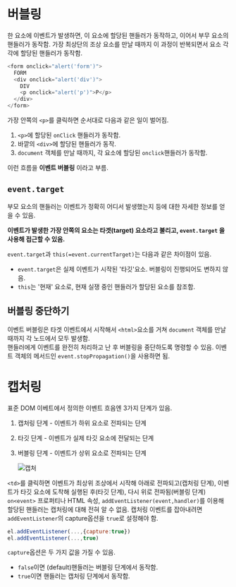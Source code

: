 # 버블링

한 요소에 이벤트가 발생하면, 이 요소에 할당된 핸들러가 동작하고, 이어서 부무 요소의 핸들러가 동작함. 가장 최상단의 조상 요소를 만날 때까지 이 과정이 반복되면서 요소 각각에 할당된 핸들러가 동작함.

```js
<form onclick="alert('form')">
  FORM
  <div onclick="alert('div')">
    DIV
    <p onclick="alert('p')">P</p>
  </div>
</form>
```

가장 안쪽의 `<p>`를 클릭하면 순서대로 다음과 같은 일이 벌어짐.

1. `<p>`에 할당된 `onClick` 핸들러가 동작함.
2. 바깥의 `<div>`에 할당된 핸들러가 동작.
3. `document` 객체를 만날 때까지, 각 요소에 할당된 `onclick`핸들러가 동작함.

이런 흐름을 **이벤트 버블링** 이라고 부름.

## `event.target`

부모 요소의 핸들러는 이벤트가 정확히 어디서 발생했는지 등에 대한 자세한 정보를 얻을 수 있음.

**이벤트가 발생한 가장 안쪽의 요소는 타겟(target) 요소라고 불리고, `event.target` 을 사용해 접근할 수 있음.**

`event.target`과 `this(=event.currentTarget)`는 다음과 같은 차이점이 있음.

- `event.target`은 실제 이벤트가 시작된 '타깃'요소. 버블링이 진행되어도 변하지 않음.
- `this`는 '현재' 요소로, 현재 실쟁 중인 핸들러가 할당된 요소를 참조함.

## 버블링 중단하기

이벤트 버블링은 타겟 이벤트에서 시작해서 `<html>`요소를 거쳐 `document` 객체를 만날 때까지 각 노드에서 모두 발생함.  
핸들러에게 이벤트를 완전히 처리하고 난 후 버블링을 중단하도록 명령할 수 있음.
이벤트 객체의 메서드인 `event.stopPropagation()`을 사용하면 됨.

# 캡처링

표준 DOM 이베트에서 정의한 이벤트 흐음엔 3가지 단계가 있음.

1. 캡처링 단계 - 이벤트가 하위 요소로 전파되는 단계
2. 타깃 단계 - 이벤트가 실제 타깃 요소에 전달되는 단계
3. 버블링 단계 - 이벤트가 상위 요소로 전파되는 단계     


   ![캡처](https://user-images.githubusercontent.com/37106496/225178942-f9dc4892-c3f0-46f7-9862-b16eaa156388.PNG)

`<td>`를 클릭하면 이벤트가 최상위 조상에서 시작해 아래로 전파되고(캡처링 단계), 이벤트가 타깃 요소에 도착해 실행된 후(타깃 단계), 다시 위로 전파됨(버블링 단계)
`on<event>` 프로퍼티나 HTML 속성, `addEventListener(event,handler)`를 이용해 할당된 핸들러는 캡처링에 대해 전혀 알 수 없음.
캡처링 이벤트를 잡아내려면 `addEventListener`의 capture옵션을 `true`로 설정해야 함.

```js
el.addEventListener(...,{capture:true})
el.addEventListener(...,true)
```

`capture`옵션은 두 가지 값을 가질 수 있음.

- `false`이면 (default)핸들러는 버블링 단계에서 동작함.
- `true`이면 핸들러는 캡처링 단계에서 동작함.
